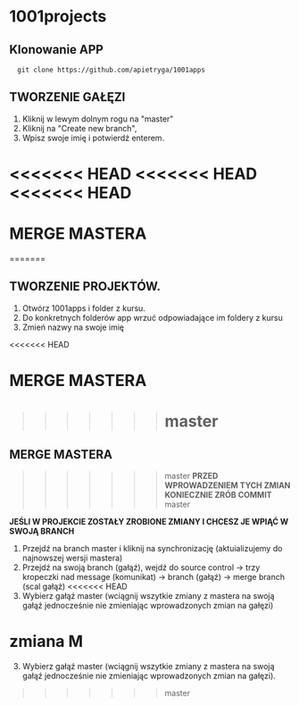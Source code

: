 # 1001projects

## Klonowanie APP

```git
  git clone https://github.com/apietryga/1001apps
```

## TWORZENIE GAŁĘZI

1. Kliknij w lewym dolnym rogu na "master"
2. Kliknij na "Create new branch",
3. Wpisz swoje imię i potwierdź enterem.

<<<<<<< HEAD
<<<<<<< HEAD
<<<<<<< HEAD
=======

# MERGE MASTERA

=======

## TWORZENIE PROJEKTÓW.

1. Otwórz 1001apps i folder z kursu.
2. Do konkretnych folderów app wrzuć odpowiadające im foldery z kursu
3. Zmień nazwy na swoje imię

<<<<<<< HEAD

# MERGE MASTERA

> > > > > > > # master

## MERGE MASTERA

> > > > > > > master
> > > > > > > **PRZED WPROWADZENIEM TYCH ZMIAN KONIECZNIE ZRÓB COMMIT**
> > > > > > > master

**JEŚLI W PROJEKCIE ZOSTAŁY ZROBIONE ZMIANY I CHCESZ JE WPIĄĆ W SWOJĄ BRANCH**

1. Przejdź na branch master i kliknij na synchronizację (aktuializujemy do najnowszej wersji mastera)
2. Przejdź na swoją branch (gałąź), wejdź do source control -> trzy kropeczki nad message (komunikat) -> branch (gałąź) -> merge branch (scal gałąź)
<<<<<<< HEAD
3. Wybierz gałąź master (wciągnij wszytkie zmiany z mastera na swoją gałąź jednocześnie nie zmieniając wprowadzonych zmian na gałęzi)  

zmiana M
=======
3. Wybierz gałąź master (wciągnij wszytkie zmiany z mastera na swoją gałąź jednocześnie nie zmieniając wprowadzonych zmian na gałęzi).
>>>>>>> master
